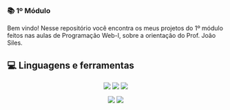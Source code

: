 ###  📚 1º Módulo

Bem vindo! Nesse repositório você encontra os meus projetos do 1º módulo feitos nas aulas de Programação Web-I, sobre a orientação do Prof. João Siles.

##  💻 Linguagens e ferramentas

<div align="center">

<img src="https://img.shields.io/badge/HTML5-E34F26?style=for-the-badge&logo=html5&logoColor=white" align="center"/> <img src="https://img.shields.io/badge/CSS3-1572B6?style=for-the-badge&logo=css3&logoColor=white" align="center"/> <img src="https://img.shields.io/badge/JavaScript-F7DF1E?style=for-the-badge&logo=javascript&logoColor=black" align="center"/>

</div>

<div align="center">

<img src="https://img.shields.io/badge/git-%23F05033.svg?style=for-the-badge&logo=git&logoColor=white" align="center"/> <img src="https://img.shields.io/badge/Visual%20Studio%20Code-0078d7.svg?style=for-the-badge&logo=visual-studio-code&logoColor=white" align="center"/> 

</div>

